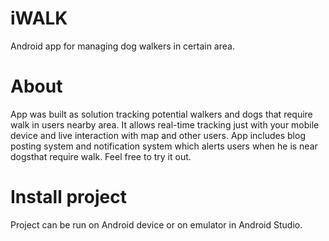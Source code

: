 # iWALK
Android app for managing dog walkers in certain area.
# About
App was built as solution tracking potential walkers and dogs that require walk in users nearby area.
It allows real-time tracking just with your mobile device and live interaction with map and other users.
App includes blog posting system and notification system which alerts users when he is near dogsthat require walk.
Feel free to try it out.
<br>
# Install project
Project can be run on Android device or on emulator in Android Studio. 
